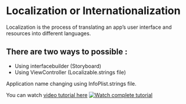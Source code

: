 # Localization or Internationalization

Localization is the process of translating an app’s user interface and resources into different languages.

## There are two ways to possible :
 - Using interfacebuilder (Storyboard)
 - Using ViewController (Localizable.strings file)

 Application name changing using InfoPlist.strings file. 

You can watch [video tutorial here](https://youtu.be/rrPAS0NvJMg)
[![Watch complete tutorial](https://img.youtube.com/vi/rrPAS0NvJMg/0.jpg)](https://www.youtube.com/watch?v=rrPAS0NvJMg)